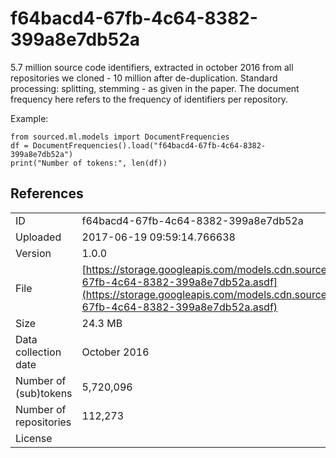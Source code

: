# f64bacd4-67fb-4c64-8382-399a8e7db52a

5.7 million source code identifiers, extracted in october 2016 from all repositories we cloned - 10 million after de-duplication. Standard processing: splitting, stemming - as given in the paper. The document frequency here refers to the frequency of identifiers per repository.

Example:

```text
from sourced.ml.models import DocumentFrequencies
df = DocumentFrequencies().load("f64bacd4-67fb-4c64-8382-399a8e7db52a")
print("Number of tokens:", len(df))
```

## References

|  |  |
| :--- | :--- |
| ID | f64bacd4-67fb-4c64-8382-399a8e7db52a |
| Uploaded | 2017-06-19 09:59:14.766638 |
| Version | 1.0.0 |
| File | [https://storage.googleapis.com/models.cdn.sourced.tech/models%2Fdocfreq%2Ff64bacd4-67fb-4c64-8382-399a8e7db52a.asdf](https://storage.googleapis.com/models.cdn.sourced.tech/models%2Fdocfreq%2Ff64bacd4-67fb-4c64-8382-399a8e7db52a.asdf) |
| Size | 24.3 MB |
| Data collection date | October 2016 |
| Number of \(sub\)tokens | 5,720,096 |
| Number of repositories | 112,273 |
| License |  |

